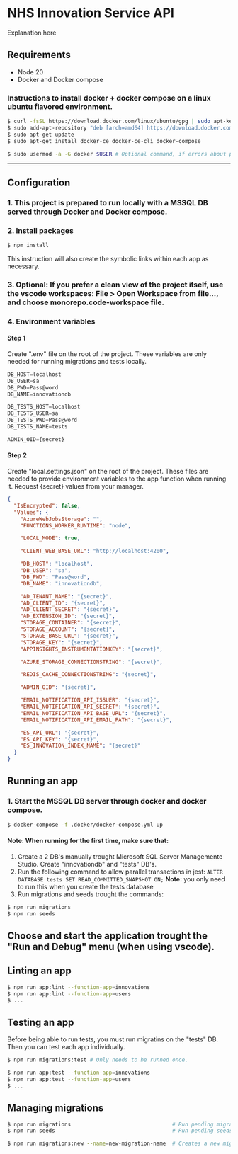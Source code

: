# NHS Innovation Service API

Explanation here

## Requirements

- Node 20
- Docker and Docker compose

### Instructions to install docker + docker compose on a linux ubuntu flavored environment.

```bash
$ curl -fsSL https://download.docker.com/linux/ubuntu/gpg | sudo apt-key add -
$ sudo add-apt-repository "deb [arch=amd64] https://download.docker.com/linux/ubuntu RELEASE stable" # Check RELEASE in "cat /etc/os-release", UBUNTU_CODENAME
$ sudo apt-get update
$ sudo apt-get install docker-ce docker-ce-cli docker-compose

$ sudo usermod -a -G docker $USER # Optional command, if errors about permissions happens when running commands
```

---

## Configuration

### 1. This project is prepared to run locally with a MSSQL DB served through Docker and Docker compose.

### 2. Install packages

```bash
$ npm install
```

This instruction will also create the symbolic links within each app as necessary.

### 3. Optional: If you prefer a clean view of the project itself, use the vscode workspaces: File > Open Workspace from file..., and choose monorepo.code-workspace file.

### 4. Environment variables

#### **Step 1**

Create ".env" file on the root of the project. These variables are only needed for running migrations and tests locally.

```js
DB_HOST=localhost
DB_USER=sa
DB_PWD=Pass@word
DB_NAME=innovationdb

DB_TESTS_HOST=localhost
DB_TESTS_USER=sa
DB_TESTS_PWD=Pass@word
DB_TESTS_NAME=tests

ADMIN_OID={secret}
```

#### **Step 2**

Create "local.settings.json" on the root of the project.
These files are needed to provide environment variables to the app function when running it. Request {secret} values from your manager.

```json
{
  "IsEncrypted": false,
  "Values": {
    "AzureWebJobsStorage": "",
    "FUNCTIONS_WORKER_RUNTIME": "node",

    "LOCAL_MODE": true,

    "CLIENT_WEB_BASE_URL": "http://localhost:4200",

    "DB_HOST": "localhost",
    "DB_USER": "sa",
    "DB_PWD": "Pass@word",
    "DB_NAME": "innovationdb",

    "AD_TENANT_NAME": "{secret}",
    "AD_CLIENT_ID": "{secret}",
    "AD_CLIENT_SECRET": "{secret}",
    "AD_EXTENSION_ID": "{secret}",
    "STORAGE_CONTAINER": "{secret}",
    "STORAGE_ACCOUNT": "{secret}",
    "STORAGE_BASE_URL": "{secret}",
    "STORAGE_KEY": "{secret}",
    "APPINSIGHTS_INSTRUMENTATIONKEY": "{secret}",

    "AZURE_STORAGE_CONNECTIONSTRING": "{secret}",

    "REDIS_CACHE_CONNECTIONSTRING": "{secret}",

    "ADMIN_OID": "{secret}",

    "EMAIL_NOTIFICATION_API_ISSUER": "{secret}",
    "EMAIL_NOTIFICATION_API_SECRET": "{secret}",
    "EMAIL_NOTIFICATION_API_BASE_URL": "{secret}",
    "EMAIL_NOTIFICATION_API_EMAIL_PATH": "{secret}",

    "ES_API_URL": "{secret}",
    "ES_API_KEY": "{secret}",
    "ES_INNOVATION_INDEX_NAME": "{secret}"
  }
}
```

## Running an app

### 1. Start the MSSQL DB server through docker and docker compose.

```bash
$ docker-compose -f .docker/docker-compose.yml up
```

#### **Note: When running for the first time, make sure that:**

1. Create a 2 DB's manually trought Microsoft SQL Server Managemente Studio. Create "innovationdb" and "tests" DB's.
1. Run the following command to allow parallel transactions in jest: `ALTER DATABASE tests SET READ_COMMITTED_SNAPSHOT ON;`
   **Note:** you only need to run this when you create the tests database
1. Run migrations and seeds trought the commands:

```bash
$ npm run migrations
$ npm run seeds
```

## Choose and start the application trought the "Run and Debug" menu (when using vscode).

## Linting an app

```bash
$ npm run app:lint --function-app=innovations
$ npm run app:lint --function-app=users
$ ...

```

## Testing an app

Before being able to run tests, you must run migratins on the "tests" DB. Then you can test each app individually.

```bash
$ npm run migrations:test # Only needs to be runned once.

$ npm run app:test --function-app=innovations
$ npm run app:test --function-app=users
$ ...

```

## Managing migrations

```bash
$ npm run migrations                                # Run pending migrations.
$ npm run seeds                                     # Run pending seeds.

$ npm run migrations:new --name=new-migration-name  # Creates a new migration file.

```
